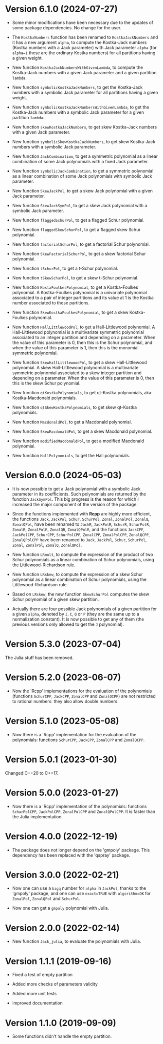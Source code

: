 # Version 6.1.0 (2024-07-27)

- Some minor modifications have been necessary due to the updates of some 
package dependencies. No change for the user.

- The `KostkaNumbers` function has been renamed to `KostkaJackNumbers` and
it has a new argument `alpha`, to compute the Kostka-Jack numbers (Kostka 
numbers with a Jack parameter) with Jack parameter `alpha` (for `alpha=1` 
these are the ordinary Kostka numbers) for all partitions having a given weight.

- New function `KostkaJackNumbersWithGivenLambda`, to compute the Kostka-Jack
numbers with a given Jack parameter and a given partition `lambda`.

- New function `symbolicKostkaJackNumbers`, to get the Kostka-Jack numbers 
with a symbolic Jack parameter for all partitions having a given weight.

- New function `symbolicKostkaJackNumbersWithGivenLambda`, to get the 
Kostka-Jack numbers with a symbolic Jack parameter for a given partition 
`lambda`.

- New function `skewKostkaJackNumbers`, to get skew Kostka-Jack numbers with a 
given Jack parameter.

- New function `symbolicSkewKostkaJackNumbers`, to get skew Kostka-Jack numbers 
with a symbolic Jack parameter.

- New function `JackCombination`, to get a symmetric polynomial as a linear 
combination of some Jack polynomials with a fixed Jack parameter.

- New function `symbolicJackCombination`, to get a symmetric polynomial as a 
linear combination of some Jack polynomials with symbolic Jack parameter.

- New function `SkewJackPol`, to get a skew Jack polynomial with a given Jack
parameter.

- New function `SkewJackSymPol`, to get a skew Jack polynomial with a symbolic 
Jack parameter.

- New function `flaggedSchurPol`, to get a flagged Schur polynomial.

- New function `flaggedSkewSchurPol`, to get a flagged skew Schur polynomial.

- New function `factorialSchurPol`, to get a factorial Schur polynomial.

- New function `SkewFactorialSchurPol`, to get a skew factorial Schur polynomial.

- New function `tSchurPol`, to get a t-Schur polynomial.

- New function `tSkewSchurPol`, to get a skew t-Schur polynomial.

- New function `KostaFoulkesPolynomial`, to get a Kostka-Foulkes polynomial. 
A Kostka-Foulkes polynomial is a univariate polynomial associated to a pair of
integer partitions and its value at 1 is the Kostka number associated to these 
partitions.

- New function `SkewKostkaFoulkesPolynomial`, to get a skew Kostka-Foulkes 
polynomial.

- New function `HallLittlewoodPol`, to get a Hall-Littlewood polynomial. A 
Hall-Littlewood polynomial is a multivariate symmetric polynomial associated 
to an integer partition and depending on a parameter. When the value of this 
parameter is 0, then this is the Schur polynomial, and when the value of this 
parameter is 1, then this is the monomial symmetric polynomial.

- New function `SkewHallLittlewoodPol`, to get a skew Hall-Littlewood 
polynomial. A skew Hall-Littlewood polynomial is a multivariate symmetric 
polynomial associated to a skew integer partition and depending on a parameter. 
When the value of this parameter is 0, then this is the skew Schur polynomial.

- New function `qtKostkaPolynomials`, to get qt-Kostka polynomials, 
aka Kostka-Macdonald polynomials.

- New function `qtSkewKostkaPolynomials`, to get skew qt-Kostka 
polynomials.

- New function `MacdonaldPol`, to get a Macdonald polynomial.

- New function `SkewMacdonaldPol`, to get a skew Macdonald polynomial.

- New function `modifiedMacdonaldPol`, to get a modified Macdonald 
polynomial.

- New function `HallPolynomials`, to get the Hall polynomials.


# Version 6.0.0 (2024-05-03)

- It is now possible to get a Jack polynomial with a symbolic Jack parameter 
in its coefficients. Such polynomials are returned by the function `JackSymPol`. 
This big progress is the reason for which I increased the major component of 
the version of the package.

- Since the functions implemented with **Rcpp** are highly more efficient, 
the functions `Jack`, `JackPol`, `Schur`, `SchurPol`, `Zonal`, `ZonalPol`, 
`ZonalQ`, `ZonalQPol`, have been renamed to `JackR`, `JackPolR`, `SchurR`,
`SchurPolR`, `ZonalR`, `ZonalPolR`, `ZonalQR`, `ZonalQPolR`, and the functions 
`JackCPP`, `JackPolCPP`, `SchurCPP`, `SchurPolCPP`, `ZonalCPP`, `ZonalPolCPP`, 
`ZonalQCPP`, `ZonalQPolCPP` have been renamed to `Jack`, `JackPol`, `Schur`,
`SchurPol`, `Zonal`, `ZonalPol`, `ZonalQ`, `ZonalQPol`.

- New function `LRmult`, to compute the expression of the product of two Schur 
polynomials as a linear combination of Schur polynomials, using the 
Littlewood-Richardson rule.

- New function `LRskew`, to compute the expression of a skew Schur 
polynomial as a linear combination of Schur polynomials, using the 
Littlewood-Richardson rule.

- Based on `LRskew`, the new function `SkewSchurPol` computes the skew Schur 
polynomial of a given skew partition.

- Actually there are four possible Jack polynomials of a given partition for a
given `alpha`, denoted by `J`, `C`, `Q` or `P` (they are the same up to a 
normalization constant). It is now possible to get any of them (the previous
versions only allowed to get the `J` polynomial).


# Version 5.3.0 (2023-07-04)

The Julia stuff has been removed.


# Version 5.2.0 (2023-06-07)

- Now the 'Rcpp' implementations for the evaluation of the polynomials  
(functions `SchurCPP`, `JackCPP`, `ZonalCPP` and `ZonalQCPP`) are not 
restricted to rational numbers: they also allow double numbers.


# Version 5.1.0 (2023-05-08)

- Now there is a 'Rcpp' implementation for the evaluation of the polynomials: 
functions `SchurCPP`, `JackCPP`, `ZonalCPP` and `ZonalQCPP`.


# Version 5.0.1 (2023-01-30)

Changed C++20 to C++17.


# Version 5.0.0 (2023-01-27)

- Now there is a 'Rcpp' implementation of the polynomials: functions 
`SchurPolCPP`, `JackPolCPP`, `ZonalPolCPP` and `ZonalQPolCPP`. It is faster 
than the Julia implementation.


# Version 4.0.0 (2022-12-19)

- The package does not longer depend on the 'gmpoly' package. This dependency 
has been replaced with the 'qspray' package.


# Version 3.0.0 (2022-02-21)

- Now one can use a `bigq` number for `alpha` in `JackPol`, thanks to the 
'gmpoly' package, and one can use `exact=TRUE` with `algorithm=DK` for 
`ZonalPol`, `ZonalQPol` and `SchurPol`.

- Now one can get a `gmpoly` polynomial with Julia. 


# Version 2.0.0 (2022-02-14)

- New function `Jack_julia`, to evaluate the polynomials with Julia.


# Version 1.1.1 (2019-09-16)

- Fixed a test of empty partition

- Added more checks of parameters validity

- Added more unit tests

- Improved documentation


# Version 1.1.0 (2019-09-09)

- Some functions didn't handle the empty partition.


